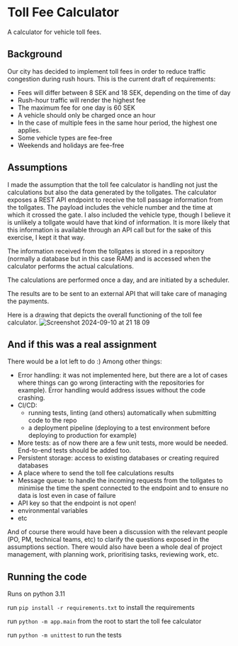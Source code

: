# Toll Fee Calculator

A calculator for vehicle toll fees.

## Background

Our city has decided to implement toll fees in order to reduce traffic congestion during rush hours. This is the current draft of requirements:

- Fees will differ between 8 SEK and 18 SEK, depending on the time of day
- Rush-hour traffic will render the highest fee
- The maximum fee for one day is 60 SEK
- A vehicle should only be charged once an hour
- In the case of multiple fees in the same hour period, the highest one applies.
- Some vehicle types are fee-free
- Weekends and holidays are fee-free


## Assumptions

I made the assumption that the toll fee calculator is handling not just the calculations but also the data generated by the tollgates.
The calculator exposes a REST API endpoint to receive the toll passage information from the tollgates.
The payload includes the vehicle number and the time at which it crossed the gate. 
I also included the vehicle type, though I believe it is unlikely a tollgate would have that kind of information. It is more likely that this information is available through an API call but for the sake of this exercise, I kept it that way.

The information received from the tollgates is stored in a repository (normally a database but in this case RAM) and is accessed when the calculator performs the actual calculations.

The calculations are performed once a day, and are initiated by a scheduler.

The results are to be sent to an external API that will take care of managing the payments.

Here is a drawing that depicts the overall functioning of the toll fee calculator.
![Screenshot 2024-09-10 at 21 18 09](https://github.com/user-attachments/assets/7515b5c1-9f1a-4230-91f3-ffbd76f32dd5)


## And if this was a real assignment

There would be a lot left to do :)
Among other things:
- Error handling: it was not implemented here, but there are a lot of cases where things can go wrong (interacting with the repositories for example). Error handling would address issues without the code crashing.
- CI/CD: 
  - running tests, linting (and others) automatically when submitting code to the repo
  - a deployment pipeline (deploying to a test environment before deploying to production for example)
- More tests: as of now there are a few unit tests, more would be needed. End-to-end tests should be added too.
- Persistent storage: access to existing databases or creating required databases
- A place where to send the toll fee calculations results
- Message queue: to handle the incoming requests from the tollgates to minimise the time the spent connected to the endpoint and to ensure no data is lost even in case of failure
- API key so that the endpoint is not open!
- environmental variables
- etc

And of course there would have been a discussion with the relevant people (PO, PM, technical teams, etc) to clarify the questions exposed in the assumptions section.
There would also have been a whole deal of project management, with planning work, prioritising tasks, reviewing work, etc.

## Running the code

Runs on python 3.11

run `pip install -r requirements.txt` to install the requirements

run `python -m app.main` from the root to start the toll fee calculator

run `python -m unittest` to run the tests